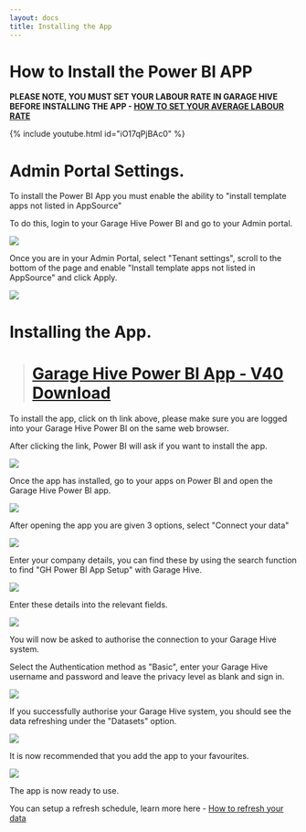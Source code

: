 ```yaml
---
layout: docs
title: Installing the App
---
```


#   How to Install the Power BI APP

**PLEASE NOTE, YOU MUST SET YOUR LABOUR RATE IN GARAGE HIVE BEFORE INSTALLING THE APP -  [HOW TO SET YOUR AVERAGE LABOUR RATE](https://docs.garagehive.co.uk/docs/powerbi-labourrate.html "Set Average Labour Rate")** 

{% include youtube.html id="iO17qPjBAc0" %}

# **Admin Portal Settings.**

To install the Power BI App you must enable the ability to "install template apps not listed in AppSource"

To do this, login to your Garage Hive Power BI and go to your Admin portal. 

![](media/powerbi-admin.png)

Once you are in your Admin Portal, select "Tenant settings", scroll to the bottom of the page and enable "Install template apps not listed in AppSource" and click Apply. 

![](media/powerbi-admin-install-template-apps.png)

# **Installing the App.**

> # [Garage Hive Power BI App - V40 Download](https://app.powerbi.com/groups/me/apps/739eb02b-643e-4bc3-a9ae-61191a89452d/package/5036903e-cde3-4bc5-9283-9021165f710bThVxZIUdgL9VO1ue4llxtcWiA6Xy1Q6IF19Rn1oo94g/install?ownerId=1bde89ad-b4ce-45df-a919-e1e08e47294d&referrer=l.facebook.com&forceRedirectToPowerBiPortal=true "Power BI V40 Download")

To install the app, click on th link above, please make sure you are logged into your Garage Hive Power BI on the same web browser. 

After clicking the link, Power BI will ask if you want to install the app. 

![](media/powerbi-app-install.png)

Once the app  has installed, go to your apps on Power BI and open the Garage Hive Power BI app. 

![](media/powerbi-app-open.png)

After opening the app you are given 3 options, select "Connect your data"

![](media/powerbi-app-connect.png)

Enter your company details, you can find these by using the search function to find "GH Power BI App Setup" with Garage Hive. 

![](media/powerbi-tennant.png)

Enter these details into the relevant fields. 

![](media/powerbi-connect-id.png)

You will now be asked to authorise the connection to your Garage Hive system. 

Select the Authentication method as "Basic", enter your Garage Hive username and password and leave the privacy level as blank and sign in. 

![](media/powerbi-auth.png)

If you successfully authorise your Garage Hive system, you should see the data refreshing under the "Datasets" option.

![](media/powerbi-data-refreshing.png)

It is now recommended that you add the app to your favourites.

![](media/powerbi-app-favourite.png)

The app is now ready to use. 

You can setup a refresh schedule, learn more here - [How to refresh your data](https://docs.garagehive.co.uk/docs/powerbi-refresh-data.html "How to refresh your data")